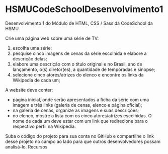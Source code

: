 # HSMUCodeSchoolDesenvolvimento1
Desenvolvimento 1 do Módulo de HTML, CSS / Sass da CodeSchool da HSMU

Crie uma página web sobre uma série de TV:

1. escolha uma série;
2. pesquise cinco imagens de cenas da série escolhida e elabore a descrição delas;
3. elabore uma descrição com o título original e no Brasil, ano de lançamento, o(s) diretor(es), a quantidade de temporadas e sinopse;
4. selecione cinco atores/atrizes do elenco e encontre os links da Wikipedia de cada um;

A website deve conter:
- página inicial, onde serão apresentados a ficha da série com uma imagem e três links (galeria de cenas, elenco e página oficial);
- na galeria de cenas, organize as imagens e suas descrições;
- no elenco, mostre a lista com os cinco atores/atrizes escolhidas. O nome de cada um deve estar com um link que redirecione para o respectivo perfil na Wikipedia.

Suba o código do projeto para sua conta no GitHub e compartilhe o link desse projeto no campo ao lado para que outros desenvolvedores possam analisá-lo.
Recursos
